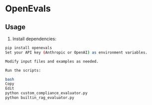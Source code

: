 # OpenEvals

## Usage

1. Install dependencies:

```bash
pip install openevals
Set your API key (Anthropic or OpenAI) as environment variables.

Modify input files and examples as needed.

Run the scripts:

bash
Copy
Edit
python custom_compliance_evaluator.py
python builtin_rag_evaluator.py
